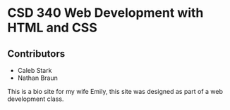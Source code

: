 <h1>CSD 340 Web Development with HTML and CSS</h1>
<h2>Contributors</h2>
<ul>
  <li>Caleb Stark</li>
  <li>Nathan Braun</li>
</ul>
This is a bio site for my wife Emily, this site was designed as part of a web development class.
